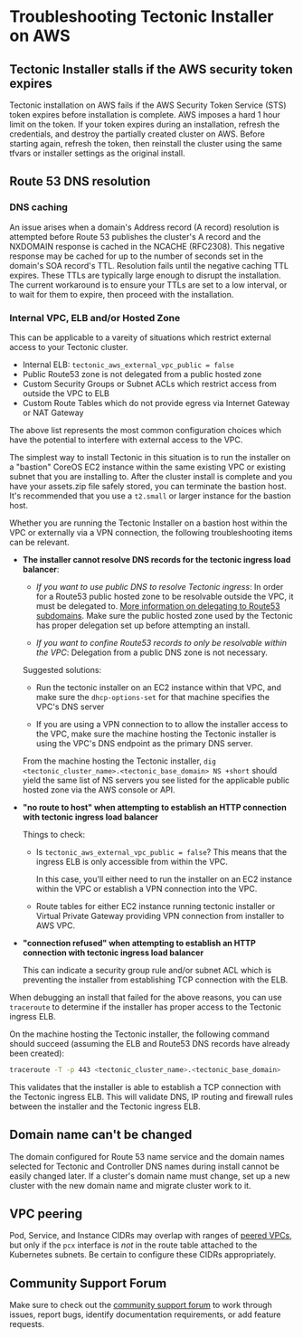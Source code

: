 # Troubleshooting Tectonic Installer on AWS

## Tectonic Installer stalls if the AWS security token expires

Tectonic installation on AWS fails if the AWS Security Token Service (STS) token expires before installation is complete. AWS imposes a hard 1 hour limit on the token. If your token expires during an installation, refresh the credentials, and destroy the partially created cluster on AWS. Before starting again, refresh the token, then reinstall the cluster using the same tfvars or installer settings as the original install.

## Route 53 DNS resolution

### DNS caching

An issue arises when a domain's Address record (A record) resolution is attempted before Route 53 publishes the cluster's A record and the NXDOMAIN response is cached in the NCACHE (RFC2308). This negative response may be cached for up to the number of seconds set in the domain's SOA record's TTL. Resolution fails until the negative caching TTL expires. These TTLs are typically large enough to disrupt the installation. The current workaround is to ensure your TTLs are set to a low interval, or to wait for them to expire, then proceed with the installation.

### Internal VPC, ELB and/or Hosted Zone

This can be applicable to a vareity of situations which restrict external access to your Tectonic cluster.

* Internal ELB: `tectonic_aws_external_vpc_public = false`
* Public Route53 zone is not delegated from a public hosted zone
* Custom Security Groups or Subnet ACLs which restrict access from outside the VPC to ELB
* Custom Route Tables which do not provide egress via Internet Gateway or NAT Gateway

The above list represents the most common configuration choices which have the potential to interfere with external access to the VPC.

The simplest way to install Tectonic in this situation is to run the installer on a "bastion" CoreOS EC2 instance within the same existing VPC or existing subnet that you are installing to. After the cluster install is complete and you have your assets.zip file safely stored, you can terminate the bastion host. It's recommended that you use a `t2.small` or larger instance for the bastion host.

Whether you are running the Tectonic Installer on a bastion host within the VPC or externally via a VPN connection, the following troubleshooting items can be relevant.

 * __The installer cannot resolve DNS records for the tectonic ingress load balancer__:

    * _If you want to use public DNS to resolve Tectonic ingress_: In order for a Route53 public hosted zone to be resolvable outside the VPC, it must be delegated to. [More information on delegating to Route53 subdomains](http://docs.aws.amazon.com/Route53/latest/DeveloperGuide/CreatingNewSubdomain.html#UpdateDNSParentDomain). Make sure the public hosted zone used by the Tectonic has proper delegation set up before attempting an install.

    * _If you want to confine Route53 records to only be resolvable within the VPC_: Delegation from a public DNS zone is not necessary.

    Suggested solutions:

      * Run the tectonic installer on an EC2 instance within that VPC, and make sure the `dhcp-options-set` for that machine specifies the VPC's DNS server

      * If you are using a VPN connection to to allow the installer access to the VPC, make sure the machine hosting the Tectonic installer is using the VPC's DNS endpoint as the primary DNS server.

    From the machine hosting the Tectonic installer, `dig <tectonic_cluster_name>.<tectonic_base_domain> NS +short` should yield the same list of NS servers you see listed for the applicable public hosted zone via the AWS console or API.

 * __"no route to host" when attempting to establish an HTTP connection with tectonic ingress load balancer__

   Things to check:

     * Is `tectonic_aws_external_vpc_public = false`? This means that the ingress ELB is only accessible from within the VPC.

       In this case, you'll either need to run the installer on an EC2 instance within the VPC or establish a VPN connection into the VPC.

     * Route tables for either EC2 instance running tectonic installer or Virtual Private Gateway providing VPN connection from installer to AWS VPC.

 * __"connection refused" when attempting to establish an HTTP connection with tectonic ingress load balancer__

   This can indicate a security group rule and/or subnet ACL which is preventing the installer from establishing TCP connection with the ELB.

When debugging an install that failed for the above reasons, you can use `traceroute` to determine if the installer has proper access to the Tectonic ingress ELB.

On the machine hosting the Tectonic installer, the following command should succeed (assuming the ELB and Route53 DNS records have already been created):

```sh
traceroute -T -p 443 <tectonic_cluster_name>.<tectonic_base_domain>
```

This validates that the installer is able to establish a TCP connection with the Tectonic ingress ELB. This will validate DNS, IP routing and firewall rules between the installer and the Tectonic ingress ELB.

## Domain name can't be changed

The domain configured for Route 53 name service and the domain names selected for Tectonic and Controller DNS names during install cannot be easily changed later. If a cluster's domain name must change, set up a new cluster with the new domain name and migrate cluster work to it.

## VPC peering

Pod, Service, and Instance CIDRs may overlap with ranges of [peered VPCs](http://docs.aws.amazon.com/AmazonVPC/latest/UserGuide/vpc-peering.html), but only if the `pcx` interface is *not* in the route table attached to the Kubernetes subnets. Be certain to configure these CIDRs appropriately.

## Community Support Forum

Make sure to check out the [community support forum](https://github.com/coreos/tectonic-forum/issues) to work through issues, report bugs, identify documentation requirements, or add feature requests.
